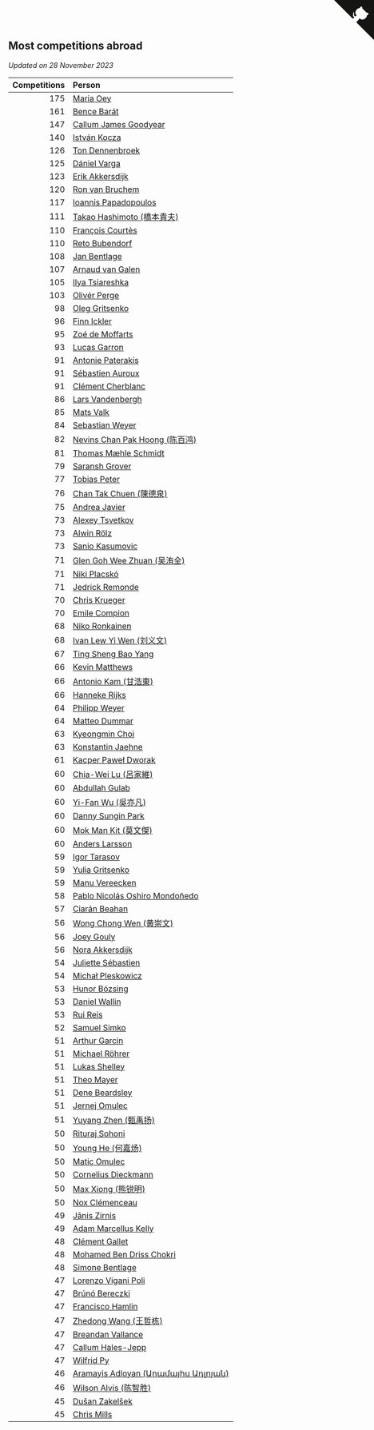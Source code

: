 ## Most competitions abroad

*Updated on 28 November 2023*

| Competitions | Person |
| ---: | :--- |
| 175 | [Maria Oey](https://www.worldcubeassociation.org/persons/2007OEYM01) |
| 161 | [Bence Barát](https://www.worldcubeassociation.org/persons/2008BARA01) |
| 147 | [Callum James Goodyear](https://www.worldcubeassociation.org/persons/2012GOOD02) |
| 140 | [István Kocza](https://www.worldcubeassociation.org/persons/2005KOCZ01) |
| 126 | [Ton Dennenbroek](https://www.worldcubeassociation.org/persons/2003DENN01) |
| 125 | [Dániel Varga](https://www.worldcubeassociation.org/persons/2008VARG01) |
| 123 | [Erik Akkersdijk](https://www.worldcubeassociation.org/persons/2005AKKE01) |
| 120 | [Ron van Bruchem](https://www.worldcubeassociation.org/persons/2003BRUC01) |
| 117 | [Ioannis Papadopoulos](https://www.worldcubeassociation.org/persons/2013PAPA01) |
| 111 | [Takao Hashimoto (橋本貴夫)](https://www.worldcubeassociation.org/persons/2007HASH01) |
| 110 | [François Courtès](https://www.worldcubeassociation.org/persons/2008COUR01) |
| 110 | [Reto Bubendorf](https://www.worldcubeassociation.org/persons/2012BUBE01) |
| 108 | [Jan Bentlage](https://www.worldcubeassociation.org/persons/2010BENT01) |
| 107 | [Arnaud van Galen](https://www.worldcubeassociation.org/persons/2006GALE01) |
| 105 | [Ilya Tsiareshka](https://www.worldcubeassociation.org/persons/2012TERE01) |
| 103 | [Olivér Perge](https://www.worldcubeassociation.org/persons/2007PERG01) |
| 98 | [Oleg Gritsenko](https://www.worldcubeassociation.org/persons/2011GRIT01) |
| 96 | [Finn Ickler](https://www.worldcubeassociation.org/persons/2012ICKL01) |
| 95 | [Zoé de Moffarts](https://www.worldcubeassociation.org/persons/2010MOFF02) |
| 93 | [Lucas Garron](https://www.worldcubeassociation.org/persons/2006GARR01) |
| 91 | [Antonie Paterakis](https://www.worldcubeassociation.org/persons/2012PATE01) |
| 91 | [Sébastien Auroux](https://www.worldcubeassociation.org/persons/2008AURO01) |
| 91 | [Clément Cherblanc](https://www.worldcubeassociation.org/persons/2014CHER05) |
| 86 | [Lars Vandenbergh](https://www.worldcubeassociation.org/persons/2003VAND01) |
| 85 | [Mats Valk](https://www.worldcubeassociation.org/persons/2007VALK01) |
| 84 | [Sebastian Weyer](https://www.worldcubeassociation.org/persons/2010WEYE02) |
| 82 | [Nevins Chan Pak Hoong (陈百鸿)](https://www.worldcubeassociation.org/persons/2010CHAN20) |
| 81 | [Thomas Mæhle Schmidt](https://www.worldcubeassociation.org/persons/2013SCHM02) |
| 79 | [Saransh Grover](https://www.worldcubeassociation.org/persons/2014GROV01) |
| 77 | [Tobias Peter](https://www.worldcubeassociation.org/persons/2014PETE03) |
| 76 | [Chan Tak Chuen (陳德泉)](https://www.worldcubeassociation.org/persons/2007CHUE01) |
| 75 | [Andrea Javier](https://www.worldcubeassociation.org/persons/2010JAVI01) |
| 73 | [Alexey Tsvetkov](https://www.worldcubeassociation.org/persons/2017TSVE02) |
| 73 | [Alwin Rölz](https://www.worldcubeassociation.org/persons/2016ROLZ01) |
| 73 | [Sanio Kasumovic](https://www.worldcubeassociation.org/persons/2009KASU01) |
| 71 | [Glen Goh Wee Zhuan (吴洧全)](https://www.worldcubeassociation.org/persons/2015ZHUA01) |
| 71 | [Niki Placskó](https://www.worldcubeassociation.org/persons/2008PLAC01) |
| 71 | [Jedrick Remonde](https://www.worldcubeassociation.org/persons/2008REMO01) |
| 70 | [Chris Krueger](https://www.worldcubeassociation.org/persons/2006KRUE01) |
| 70 | [Emile Compion](https://www.worldcubeassociation.org/persons/2007COMP01) |
| 68 | [Niko Ronkainen](https://www.worldcubeassociation.org/persons/2010RONK01) |
| 68 | [Ivan Lew Yi Wen (刘义文)](https://www.worldcubeassociation.org/persons/2012WENI01) |
| 67 | [Ting Sheng Bao Yang](https://www.worldcubeassociation.org/persons/2008BAOY01) |
| 66 | [Kevin Matthews](https://www.worldcubeassociation.org/persons/2010MATT02) |
| 66 | [Antonio Kam (甘浩東)](https://www.worldcubeassociation.org/persons/2017TUNG13) |
| 66 | [Hanneke Rijks](https://www.worldcubeassociation.org/persons/2008RIJK01) |
| 64 | [Philipp Weyer](https://www.worldcubeassociation.org/persons/2010WEYE01) |
| 64 | [Matteo Dummar](https://www.worldcubeassociation.org/persons/2017DUMM01) |
| 63 | [Kyeongmin Choi](https://www.worldcubeassociation.org/persons/2017CHOI07) |
| 63 | [Konstantin Jaehne](https://www.worldcubeassociation.org/persons/2015JAEH01) |
| 61 | [Kacper Paweł Dworak](https://www.worldcubeassociation.org/persons/2020DWOR01) |
| 60 | [Chia-Wei Lu (呂家維)](https://www.worldcubeassociation.org/persons/2007LUCH01) |
| 60 | [Abdullah Gulab](https://www.worldcubeassociation.org/persons/2014GULA02) |
| 60 | [Yi-Fan Wu (吳亦凡)](https://www.worldcubeassociation.org/persons/2010WUIF01) |
| 60 | [Danny Sungin Park](https://www.worldcubeassociation.org/persons/2015PARK13) |
| 60 | [Mok Man Kit (莫文傑)](https://www.worldcubeassociation.org/persons/2009KITM01) |
| 60 | [Anders Larsson](https://www.worldcubeassociation.org/persons/2003LARS01) |
| 59 | [Igor Tarasov](https://www.worldcubeassociation.org/persons/2016TARA04) |
| 59 | [Yulia Gritsenko](https://www.worldcubeassociation.org/persons/2012SIDO01) |
| 59 | [Manu Vereecken](https://www.worldcubeassociation.org/persons/2010VERE01) |
| 58 | [Pablo Nicolás Oshiro Mondoñedo](https://www.worldcubeassociation.org/persons/2010MOND01) |
| 57 | [Ciarán Beahan](https://www.worldcubeassociation.org/persons/2012BEAH01) |
| 56 | [Wong Chong Wen (黄崇文)](https://www.worldcubeassociation.org/persons/2014WENW01) |
| 56 | [Joey Gouly](https://www.worldcubeassociation.org/persons/2007GOUL01) |
| 56 | [Nora Akkersdijk](https://www.worldcubeassociation.org/persons/2009CHRI03) |
| 54 | [Juliette Sébastien](https://www.worldcubeassociation.org/persons/2014SEBA01) |
| 54 | [Michał Pleskowicz](https://www.worldcubeassociation.org/persons/2009PLES01) |
| 53 | [Hunor Bózsing](https://www.worldcubeassociation.org/persons/2009BOZS01) |
| 53 | [Daniel Wallin](https://www.worldcubeassociation.org/persons/2013WALL03) |
| 53 | [Rui Reis](https://www.worldcubeassociation.org/persons/2015REIS02) |
| 52 | [Samuel Simko](https://www.worldcubeassociation.org/persons/2016SIMK01) |
| 51 | [Arthur Garcin](https://www.worldcubeassociation.org/persons/2014GARC27) |
| 51 | [Michael Röhrer](https://www.worldcubeassociation.org/persons/2009ROHR01) |
| 51 | [Lukas Shelley](https://www.worldcubeassociation.org/persons/2016SHEL03) |
| 51 | [Theo Mayer](https://www.worldcubeassociation.org/persons/2012MAYE01) |
| 51 | [Dene Beardsley](https://www.worldcubeassociation.org/persons/2009BEAR01) |
| 51 | [Jernej Omulec](https://www.worldcubeassociation.org/persons/2010OMUL01) |
| 51 | [Yuyang Zhen (甄禹扬)](https://www.worldcubeassociation.org/persons/2013ZHEN11) |
| 50 | [Rituraj Sohoni](https://www.worldcubeassociation.org/persons/2012SOHO01) |
| 50 | [Young He (何嘉炀)](https://www.worldcubeassociation.org/persons/2014HEYO01) |
| 50 | [Matic Omulec](https://www.worldcubeassociation.org/persons/2010OMUL02) |
| 50 | [Cornelius Dieckmann](https://www.worldcubeassociation.org/persons/2009DIEC01) |
| 50 | [Max Xiong (熊锐明)](https://www.worldcubeassociation.org/persons/2015XION03) |
| 50 | [Nox Clémenceau](https://www.worldcubeassociation.org/persons/2015CLEM03) |
| 49 | [Jānis Zirnis](https://www.worldcubeassociation.org/persons/2013ZIRN01) |
| 49 | [Adam Marcellus Kelly](https://www.worldcubeassociation.org/persons/2016KELL10) |
| 48 | [Clément Gallet](https://www.worldcubeassociation.org/persons/2004GALL02) |
| 48 | [Mohamed Ben Driss Chokri](https://www.worldcubeassociation.org/persons/2015CHOK01) |
| 48 | [Simone Bentlage](https://www.worldcubeassociation.org/persons/2014OHLE01) |
| 47 | [Lorenzo Vigani Poli](https://www.worldcubeassociation.org/persons/2007POLI01) |
| 47 | [Brúnó Bereczki](https://www.worldcubeassociation.org/persons/2008BERE01) |
| 47 | [Francisco Hamlin](https://www.worldcubeassociation.org/persons/2012HAML01) |
| 47 | [Zhedong Wang (王哲栋)](https://www.worldcubeassociation.org/persons/2015WANG83) |
| 47 | [Breandan Vallance](https://www.worldcubeassociation.org/persons/2007VALL01) |
| 47 | [Callum Hales-Jepp](https://www.worldcubeassociation.org/persons/2012HALE01) |
| 47 | [Wilfrid Py](https://www.worldcubeassociation.org/persons/2016PYWI01) |
| 46 | [Aramayis Adloyan (Արամայիս Ադլոյան)](https://www.worldcubeassociation.org/persons/2012ADLO01) |
| 46 | [Wilson Alvis (陈智胜)](https://www.worldcubeassociation.org/persons/2011ALVI01) |
| 45 | [Dušan Zakelšek](https://www.worldcubeassociation.org/persons/2012ZAKE02) |
| 45 | [Chris Mills](https://www.worldcubeassociation.org/persons/2014MILL04) |


<a href="https://github.com/jonatanklosko/wca_statistics" class="github-corner" aria-label="View source on Github"><svg width="80" height="80" viewBox="0 0 250 250" style="fill:#151513; color:#fff; position: absolute; top: 0; border: 0; right: 0;" aria-hidden="true"><path d="M0,0 L115,115 L130,115 L142,142 L250,250 L250,0 Z"></path><path d="M128.3,109.0 C113.8,99.7 119.0,89.6 119.0,89.6 C122.0,82.7 120.5,78.6 120.5,78.6 C119.2,72.0 123.4,76.3 123.4,76.3 C127.3,80.9 125.5,87.3 125.5,87.3 C122.9,97.6 130.6,101.9 134.4,103.2" fill="currentColor" style="transform-origin: 130px 106px;" class="octo-arm"></path><path d="M115.0,115.0 C114.9,115.1 118.7,116.5 119.8,115.4 L133.7,101.6 C136.9,99.2 139.9,98.4 142.2,98.6 C133.8,88.0 127.5,74.4 143.8,58.0 C148.5,53.4 154.0,51.2 159.7,51.0 C160.3,49.4 163.2,43.6 171.4,40.1 C171.4,40.1 176.1,42.5 178.8,56.2 C183.1,58.6 187.2,61.8 190.9,65.4 C194.5,69.0 197.7,73.2 200.1,77.6 C213.8,80.2 216.3,84.9 216.3,84.9 C212.7,93.1 206.9,96.0 205.4,96.6 C205.1,102.4 203.0,107.8 198.3,112.5 C181.9,128.9 168.3,122.5 157.7,114.1 C157.9,116.9 156.7,120.9 152.7,124.9 L141.0,136.5 C139.8,137.7 141.6,141.9 141.8,141.8 Z" fill="currentColor" class="octo-body"></path></svg></a><style>.github-corner:hover .octo-arm{animation:octocat-wave 560ms ease-in-out}@keyframes octocat-wave{0%,100%{transform:rotate(0)}20%,60%{transform:rotate(-25deg)}40%,80%{transform:rotate(10deg)}}@media (max-width:500px){.github-corner:hover .octo-arm{animation:none}.github-corner .octo-arm{animation:octocat-wave 560ms ease-in-out}}</style>
